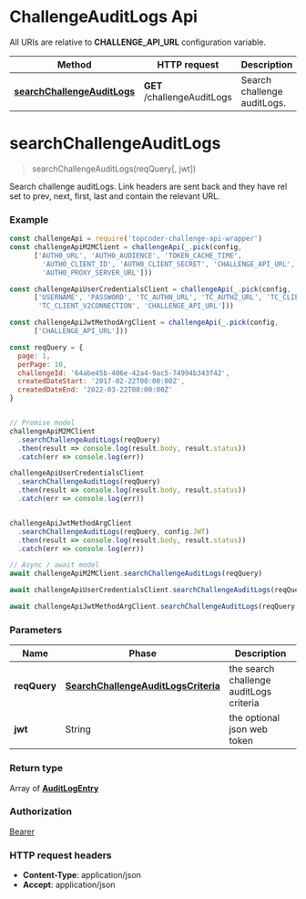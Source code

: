 # ChallengeAuditLogs Api

All URIs are relative to **CHALLENGE_API_URL** configuration variable.

Method | HTTP request | Description
------------- | ------------- | -------------
[**searchChallengeAuditLogs**](ChallengeAuditLogsApi.md#searchchallengeauditlogs) | **GET** /challengeAuditLogs | Search challenge auditLogs.

<a name="searchChallengeAuditLogs"></a>
# **searchChallengeAuditLogs**
> searchChallengeAuditLogs(reqQuery[, jwt])

Search challenge auditLogs. Link headers are sent back and they have rel set to prev, next, first, last and contain the relevant URL.

### Example
```javascript
const challengeApi = require('topcoder-challenge-api-wrapper')
const challengeApiM2MClient = challengeApi(_.pick(config,
      ['AUTH0_URL', 'AUTH0_AUDIENCE', 'TOKEN_CACHE_TIME',
        'AUTH0_CLIENT_ID', 'AUTH0_CLIENT_SECRET', 'CHALLENGE_API_URL',
        'AUTH0_PROXY_SERVER_URL']))

const challengeApiUserCredentialsClient = challengeApi(_.pick(config,
      ['USERNAME', 'PASSWORD', 'TC_AUTHN_URL', 'TC_AUTHZ_URL', 'TC_CLIENT_ID',
       'TC_CLIENT_V2CONNECTION', 'CHALLENGE_API_URL']))

const challengeApiJwtMethodArgClient = challengeApi(_.pick(config,
      ['CHALLENGE_API_URL']))

const reqQuery = {
  page: 1,
  perPage: 10,
  challengeId: '64abe45b-406e-42a4-9ac5-74994b343f42',
  createdDateStart: '2017-02-22T00:00:00Z',
  createdDateEnd: '2022-03-22T00:00:00Z'
}


// Promise model
challengeApiM2MClient
  .searchChallengeAuditLogs(reqQuery)
  .then(result => console.log(result.body, result.status))
  .catch(err => console.log(err))

challengeApiUserCredentialsClient
  .searchChallengeAuditLogs(reqQuery)
  .then(result => console.log(result.body, result.status))
  .catch(err => console.log(err))


challengeApiJwtMethodArgClient
  .searchChallengeAuditLogs(reqQuery, config.JWT)
  .then(result => console.log(result.body, result.status))
  .catch(err => console.log(err))

// Async / await model
await challengeApiM2MClient.searchChallengeAuditLogs(reqQuery)

await challengeApiUserCredentialsClient.searchChallengeAuditLogs(reqQuery)

await challengeApiJwtMethodArgClient.searchChallengeAuditLogs(reqQuery, config.JWT)
```

### Parameters

Name | Phase | Description
------------- | ------------- | -------------
 **reqQuery** | [**SearchChallengeAuditLogsCriteria**](SearchChallengeAuditLogsCriteria.md)| the search challenge auditLogs criteria
 **jwt**      | String | the optional json web token

### Return type

Array of [**AuditLogEntry**](AuditLogEntry.md)

### Authorization

[Bearer](../README.md#authorization)

### HTTP request headers

 - **Content-Type**: application/json
 - **Accept**: application/json
